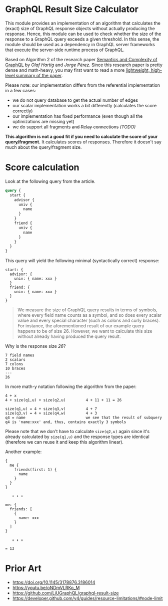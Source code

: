 # GraphQL Result Size Calculator

This module provides an implementation of an algorithm that calculates the (exact) size of GraphQL response objects without actually producing the response. Hence, this module can be used to check whether the size of the response to a GraphQL query exceeds a given threshold. In this sense, the module should be used as a dependency in GraphQL server frameworks that execute the server-side runtime process of GraphQL.

Based on Algorithm 2 of the research paper [Semantics and Complexity of GraphQL](./semantics-and-complexity-of-graphql.pdf) by _Olaf Hartig_ and _Jorge Pérez_. Since this research paper is pretty dense and math-heavy, you may first want to read a more [lightweight, high-level summary of the paper](http://blog.liu.se/olafhartig/2018/08/08/lightweight-summary-of-our-paper-semantics-and-complexity-of-graphql/).

Please note: our implementation differs from the referential implementation in a few cases:

- we do not query database to get the actual number of edges
- our scalar implementation works a bit differently (calculates the score correctly)
- our implementation has fixed performance (even though all the optimizations are missing yet)
- we do support all fragments ~~and Relay connections~~ _(TODO)_

**This algorithm is not a good fit if you need to calculate the score of your query/fragment.** It calculates scores of responses. Therefore it doesn't say much about the query/fragment size.

# Score calculation

Look at the following query from the article.

```graphql
query {
  start {
    advisor {
      univ {
        name
      }
    }
    friend {
      univ {
        name
      }
    }
  }
}
```

This query will yield the following minimal (syntactically correct) response:

```text
start: {
  advisor: {
    univ: { name: xxx }
  }
  friend: {
    univ: { name: xxx }
  }
}
```

> We measure the size of GraphQL query results in terms of symbols, where every field name counts as a symbol, and so does every scalar value and every special character (such as colons and curly braces). For instance, the aforementioned result of our example query happens to be of size 26. However, we want to calculate this size without already having produced the query result.

Why is the response size _26_?

```text
7 field names
2 scalars
7 colons
10 braces
---
26
```

In more math-y notation following the algorithm from the paper:

```text
4 + x
4 + size(q1,u) + size(q2,u)         4 + 11 + 11 = 26

size(q1,u) = 4 + size(q3,v)         4 + 7
size(q3,v) = 4 + size(q4,w)         4 + 3
q4 = name                           we see that the result of subquery q4 is 'name:xxx' and, thus, contains exactly 3 symbols
```

Please note that we don't have to calculate `size(q2,u)` again since it's already calculated by `size(q1,u)` and the response types are identical (therefore we can reuse it and keep this algorithm linear).

Another example:

```text
{
  me {
    friends(first: 1) {
      name
    }
  }
}

   ↓ ↓ ↓

me: {
  friends: [
    {
      name: xxx
    }
  ]
}

   ↓ ↓ ↓

= 13
```

# Prior Art

- https://doi.org/10.1145/3178876.3186014
- https://youtu.be/oNDmVLRKo_M
- https://github.com/LiUGraphQL/graphql-result-size
- https://developer.github.com/v4/guides/resource-limitations/#node-limit
